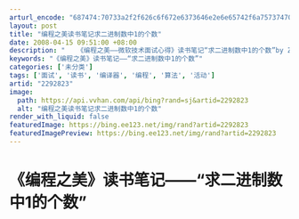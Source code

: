 ```yaml
---
arturl_encode: "687474:70733a2f2f626c6f672e6373646e2e6e65742f6a7573747075:622f61727469636c652f64657461696c732f32323932383233"
layout: post
title: "编程之美读书笔记求二进制数中1的个数"
date: 2008-04-15 09:51:00 +08:00
description: "   《编程之美——微软技术面试心得》读书笔记“求二进制数中1的个数”by ZelluX  由电子工"
keywords: "《编程之美》读书笔记——“求二进制数中1的个数”"
categories: ['未分类']
tags: ['面试', '读书', '编译器', '编程', '算法', '活动']
artid: "2292823"
image:
  path: https://api.vvhan.com/api/bing?rand=sj&artid=2292823
  alt: "编程之美读书笔记求二进制数中1的个数"
render_with_liquid: false
featuredImage: https://bing.ee123.net/img/rand?artid=2292823
featuredImagePreview: https://bing.ee123.net/img/rand?artid=2292823
---
```


# 《编程之美》读书笔记——“求二进制数中1的个数”